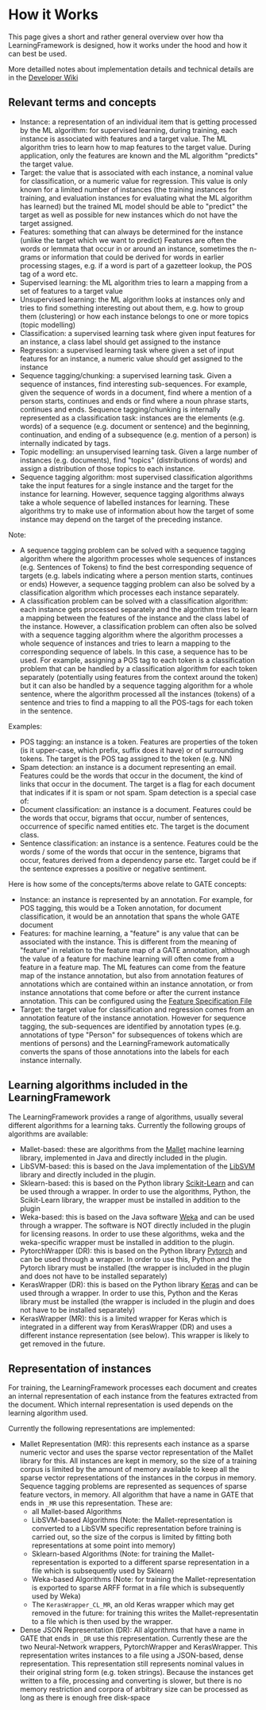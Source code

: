 # How it Works

This page gives a short and rather general overview over how tha LearningFramework is designed, how it works
under the hood and how it can best be used.

More detailled notes about implementation details and technical details are
in the [Developer Wiki](https://github.com/GateNLP/gateplugin-LearningFramework/wiki)

## Relevant terms and concepts

* Instance: a representation of an individual item that is getting processed by the ML algorithm: for
  supervised learning, during training, each instance is associated with features and a target value.
  The ML algorithm tries to learn how to map features to the target value. During application, only the
  features are known and the ML algorithm "predicts" the target value.
* Target: the value that is associated with each instance, a nominal value for classification, or
  a numeric value for regression. This value is only known for a limited number of instances (the training
  instances for training, and evaluation instances for evaluating what the ML algorithm has learned)
  but the trained ML model should be able to "predict" the target as well as possible for new instances which
  do not have the target assigned.
* Features: something that can always be determined for the instance (unlike the target which we want to predict)
  Features are often the words or lemmata that occur in or around an instance, sometimes the n-grams
  or information that could be derived for words in earlier processing stages, e.g. if a word is part of
  a gazetteer lookup, the POS tag of a word etc.
* Supervised learning: the ML algorithm tries to learn a mapping from a set of features to a target value
* Unsupervised learning: the ML algorithm looks at instances only and tries to find something interesting out
  about them, e.g. how to group them (clustering) or how each instance belongs to one or more topics
  (topic modelling)
* Classification: a supervised learning task where given input features for an instance, a class label should get
  assigned to the instance
* Regression: a supervised learning task where given a set of input features for an instance, a numeric value should get
  assigned to the instance
* Sequence tagging/chunking: a supervised learning task. Given a sequence of instances, find interesting sub-sequences. For example,
  given the sequence of words in a document, find where a mention of a person starts, continues and ends or
  find where a noun phrase starts, continues and ends.
  Sequence tagging/chunking is internally represented as a classification task: instances are the elements
  (e.g. words) of a sequence (e.g. document or sentence) and the beginning, continuation, and ending of
  a subsequence (e.g. mention of a person) is internally indicated by tags.
* Topic modelling: an unsupervised learning task. Given a large number of instances (e.g. documents), find
  "topics" (distributions of words) and assign a distribution of those topics to each instance.
* Sequence tagging algorithm: most supervised classification algorithms take the input features for a single
  instance and the target for the instance for learning. However, sequence tagging algorithms always take
  a whole sequence of labelled instances for learning. These algorithms try to make use of information
  about how the target of some instance may depend on the target of the preceding instance.

Note:
* A sequence tagging problem can be solved with a sequence tagging algorithm where the algorithm
  processes whole sequences of instances (e.g. Sentences of Tokens) to find the best corresponding
  sequence of targets (e.g. labels indicating where a person mention starts, continues or ends)
  However, a sequence tagging problem can also be solved by a classification algorithm which processes
  each instance separately.
* A classification problem can be solved with a classification algorithm: each instance gets processed
  separately and the algorithm tries to learn a mapping between the features of the instance and the
  class label of the instance. However, a classification problem can often also be solved with a
  sequence tagging algorithm where the algorithm processes a whole sequence of instances and tries
  to learn a mapping to the corresponding sequence of labels. In this case, a sequence has to be
  used. For example, assigning a POS tag to each token is a classification problem that can be handled
  by a classification algorithm for each token separately (potentially using features from the context around
  the token) but it can also be handled by a sequence tagging algorithm for a whole sentence, where
  the algorithm processed all the instances (tokens) of a sentence and tries to find a mapping to
  all the POS-tags for each token in the sentence.

Examples:
* POS tagging: an instance is a token. Features are properties of the token (is it upper-case, which prefix,
    suffix does it have) or of surrounding tokens. The target is the POS tag assigned to the token (e.g. NN)
* Spam detection: an instance is a document representing an email. Features could be the words that occur
    in the document, the kind of links that occur in the document. The target is a flag for each document
    that indicates if it is spam or not spam. Spam detection is a special case of:
* Document classification: an instance is a document. Features could be the words that occur, bigrams that
    occur, number of sentences, occurrence of specific named entities etc. The target is the document class.
* Sentence classification: an instance is a sentence. Features could be the words / some of the words that
    occur in the sentence, bigrams that occur, features derived from a dependency parse etc. Target could
    be if the sentence expresses a positive or negative sentiment.

Here is how some of the concepts/terms above relate to GATE concepts:
* Instance: an instance is represented by an annotation. For example, for POS tagging, this would be a Token
  annotation, for document classification, it would be an annotation that spans the whole GATE document
* Features: for machine learning, a "feature" is any value that can be associated with the instance. This is
  different from the meaning of "feature" in relation to the feature map of a GATE annotation, although the
  value of a feature for machine learning will often come from a feature in a feature map. The ML features
  can come from the feature map of the instance annotation, but also from annotation features of annotations
  which are contained within an instance annotation, or from instance annotations that come before or after the
  current instance annotation. This can be configured using the [Feature Specification File](FeatureSpecification)
* Target: the target value for classification and regression comes from an annotation feature of
  the instance annotation. However for sequence tagging, the sub-sequences are identified by annotation types
  (e.g. annotations of type "Person" for subsequences of tokens which are mentions of persons) and the
  LearningFramework automatically converts the spans of those annotations into the labels for each instance
  internally.

## Learning algorithms included in the LearningFramework

The LearningFramework provides a range of algorithms, usually several different algorithms
for a learning taks. Currently the following groups of algorithms are available:

* Mallet-based: these are algorithms from the [Mallet](http://mallet.cs.umass.edu/) machine learning library, implemented
  in Java and directly included in the plugin.
* LibSVM-based: this is based on the Java implementation of the [LibSVM](https://www.csie.ntu.edu.tw/~cjlin/libsvm/)
  library and directly included in the plugin.
* Sklearn-based: this is based on the Python library [Scikit-Learn](http://scikit-learn.org/stable/) and can be
  used through a wrapper. In order to use the algorithms, Python, the Scikit-Learn library, the wrapper
  must be installed in addition to the plugin
* Weka-based: this is based on the Java software [Weka](https://www.cs.waikato.ac.nz/ml/weka/) and can be used
  through a wrapper. The software is NOT directly included in the plugin for licensing reasons.
  In order to use these algorithms, weka and the weka-specific wrapper must be installed in addition to the plugin.
* PytorchWrapper (DR): this is based on the Python library [Pytorch](https://pytorch.org/) and can be used through a wrapper.
  In order to use this, Python and the Pytorch library must be installed (the wrapper is included in the plugin and
  does not have to be installed separately)
* KerasWrapper (DR): this is based on the Python library [Keras](https://keras.io/) and can be used through a wrapper.
  In order to use this, Python and the Keras library must be installed (the wrapper is included in the plugin and
  does not have to be installed separately)
* KerasWrapper (MR): this is a limited wrapper for Keras which is integrated in a different way from KerasWrapper (DR)
  and uses a different instance representation (see below). This wrapper is likely to get removed in the future.

## Representation of instances

For training, the LearningFramework processes each document and creates an internal
representation of each instance from the features extracted from the document. Which internal
representation is used depends on the learning algorithm used.

Currently the following representations are implemented:
* Mallet Representation (MR): this represents each instance as a sparse numeric vector and uses
  the sparse vector representation of the Mallet library for this. All instances are kept in memory,
  so the size of a training corpus is limited by the amount of memory available to keep all
  the sparse vector representations of the instances in the corpus in memory.
  Sequence tagging problems are represented as sequences of sparse feature vectors, in memory.
  All algorithm that have a name in GATE that ends in `_MR` use this representation. These are:
  * all Mallet-based Algorithms
  * LibSVM-based Algorithms (Note: the Mallet-representation is converted to a LibSVM specific representation
    before training is carried out, so the size of the corpus is limited by fitting both representations at
    some point into memory)
  * Sklearn-based Algorithms (Note: for training the Mallet-representation is exported to a different sparse representation
    in a file which is subsequently used by Sklearn)
  * Weka-based Algorithms (Note: for training the Mallet-representation is exported to sparse ARFF format in a file which
    is subsequently used by Weka)
  * The `KerasWrapper_CL_MR`, an old Keras wrapper which may get removed in the future: for training this
    writes the Mallet-representatin to a file which is then used by the wrapper.
* Dense JSON Representation (DR): All algorithms that have a name in GATE that ends in `_DR` use this representation.
  Currently these are the two Neural-Network wrappers, PytorchWrapper and KerasWrapper.
  This representation writes instances to a file using a JSON-based, dense representation. This representation
  still represents nominal values in their original string form (e.g. token strings). Because the instances
  get written to a file, processing and converting is slower, but there is no memory restriction and corpora
  of arbitrary size can be processed as long as there is enough free disk-space
